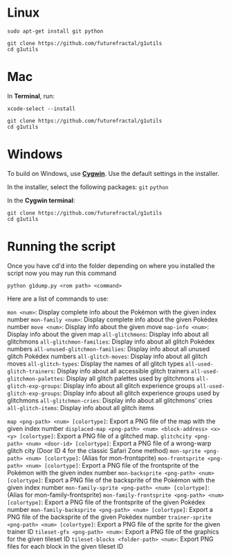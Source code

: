 # Linux

	sudo apt-get install git python

	git clone https://github.com/futurefractal/g1utils
	cd g1utils

# Mac

In **Terminal**, run:

	xcode-select --install

	git clone https://github.com/futurefractal/g1utils
	cd g1utils

# Windows

To build on Windows, use [**Cygwin**](http://cygwin.com/install.html). Use the default settings in the installer.

In the installer, select the following packages: `git` `python`

In the **Cygwin terminal**:

	git clone https://github.com/futurefractal/g1utils
	cd g1utils

 # Running the script

 Once you have cd'd into the folder depending on where you installed the script now you may run this command

 `python g1dump.py <rom path> <command>`

 Here are a list of commands to use:

`mon <num>`: Display complete info about the Pokémon with the given index number
`mon-family <num>`: Display complete info about the given Pokédex number
`move <num>`: Display info about the given move
`map-info <num>`: Display info about the given map
`all-glitchmons`: Display info about all glitchmons
`all-glitchmon-families`: Display info about all glitch Pokédex numbers
`all-unused-glitchmon-families`: Display info about all unused glitch Pokédex numbers
`all-glitch-moves`: Display info about all glitch moves
`all-glitch-types`: Display the names of all glitch types
`all-used-glitch-trainers`: Display info about all accessible glitch trainers
`all-used-glitchmon-palettes`: Display all glitch palettes used by glitchmons
`all-glitch-exp-groups`: Display info about all glitch experience groups
`all-used-glitch-exp-groups`: Display info about all glitch experience groups used by glitchmons
`all-glitchmon-cries`: Display info about all glitchmons' cries
`all-glitch-items`: Display info about all glitch items

`map <png-path> <num> [colortype]`: Export a PNG file of the map with the given index number
`displaced-map <png-path> <num> <block-address> <x> <y> [colortype]`: Export a PNG file of a glitched map.
`glitchcity <png-path> <num> <door-id> [colortype]`: Export a PNG file of a wrong-warp glitch city (Door ID 4 for the classic Safari Zone method)
`mon-sprite <png-path> <num> [colortype]`: (Alias for mon-frontsprite)
`mon-frontsprite <png-path> <num> [colortype]`: Export a PNG file of the frontsprite of the Pokémon with the given index number
`mon-backsprite <png-path> <num> [colortype]`: Export a PNG file of the backsprite of the Pokémon with the given index number
`mon-family-sprite <png-path> <num> [colortype]`: (Alias for mon-family-frontsprite)
`mon-family-frontsprite <png-path> <num> [colortype]`: Export a PNG file of the frontsprite of the given Pokédex number
`mon-family-backsprite <png-path> <num> [colortype]`: Export a PNG file of the backsprite of the given Pokédex number
`trainer-sprite <png-path> <num> [colortype]`: Export a PNG file of the sprite for the given trainer ID
`tileset-gfx <png-path> <num>`: Export a PNG file of the graphics for the given tileset ID
`tileset-blocks <folder-path> <num>`: Export PNG files for each block in the given tileset ID

